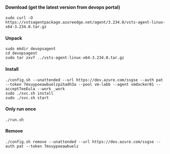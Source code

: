 #### Download (get the latest version from devops portal)
```
sudo curl -O https://vstsagentpackage.azureedge.net/agent/3.234.0/vsts-agent-linux-x64-3.234.0.tar.gz
```
#### Unpack
```
sudo mkdir devopsagent
cd devopsagent
sudo tar zxvf ../vsts-agent-linux-x64-3.234.0.tar.gz
```
#### Install
```
./config.sh --unattended --url https://dev.azure.com/ssgse --auth pat --token 7msuypoeawbuelzpihadh3a --pool vm-labb --agent vmdocker01 --acceptTeeEula --work _work
sudo ./svc.sh install
sudo ./svc.sh start
```
#### Only run once
```
./run.sh
```
#### Remove
```
./config.sh remove --unattended --url https://dev.azure.com/ssgse --auth pat --token 7msuypoeawbuelz
```
